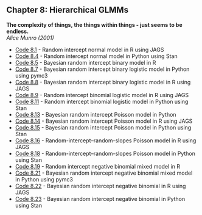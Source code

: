 ## Chapter 8: Hierarchical GLMMs

**The complexity of things, the things within things - just seems to be endless.**  
*Alice Munro (2001)*

- [Code 8.1](https://github.com/astrobayes/BMAD/blob/master/chapter_8/code_8.1_and_8.2.R) - Random intercept normal model in R using JAGS
- [Code 8.4](https://github.com/astrobayes/BMAD/blob/master/chapter_8/code_8.4.py) - Random intercept normal model in Python using Stan
- [Code 8.5](https://github.com/astrobayes/BMAD/blob/master/chapter_8/code_8.5_and_8.6.R) - Bayesian random intercept binary model in R
- [Code 8.7](https://github.com/astrobayes/BMAD/blob/master/chapter_8/code_8.7.py) - Bayesian random intercept binary logistic model in Python using pymc3
- [Code 8.8](https://github.com/astrobayes/BMAD/blob/master/chapter_8/code_8.8.R) - Bayesian random intercept binary logistic model in R using JAGS
- [Code 8.9](https://github.com/astrobayes/BMAD/blob/master/chapter_8/code_8.9_and_8.10.R) - Random intercept binomial logistic model in R using JAGS
- [Code 8.11](https://github.com/astrobayes/BMAD/blob/master/chapter_8/code_8.11.py) - Random intercept binomial logistic model in Python using Stan
- [Code 8.13](https://github.com/astrobayes/BMAD/blob/master/chapter_8/code_8.13.py) - Bayesian random intercept Poisson model in Python
- [Code 8.14](https://github.com/astrobayes/BMAD/blob/master/chapter_8/code_8.14.R) - Bayesian random intercept Poisson model in R using JAGS
- [Code 8.15](https://github.com/astrobayes/BMAD/blob/master/chapter_8/code_8.15.py) - Bayesian random intercept Poisson model in Python using Stan
- [Code 8.16](https://github.com/astrobayes/BMAD/blob/master/chapter_8/code_8.16_and_8.17.R) - Random-intercept–random-slopes Poisson model in R using JAGS
- [Code 8.18](https://github.com/astrobayes/BMAD/blob/master/chapter_8/code_8.18.py) - Random-intercept–random-slopes Poisson model in Python using Stan
- [Code 8.19](https://github.com/astrobayes/BMAD/blob/master/chapter_8/code_8.19_and_8.20.R) - Random intercept negative binomial mixed model in R
- [Code 8.21](https://github.com/astrobayes/BMAD/blob/master/chapter_8/code_8.21.py) - Bayesian random intercept negative binomial mixed model in Python using pymc3
- [Code 8.22](https://github.com/astrobayes/BMAD/blob/master/chapter_8/code_8.22.R) - Bayesian random intercept negative binomial in R using JAGS
- [Code 8.23](https://github.com/astrobayes/BMAD/blob/master/chapter_8/code_8.23.py) - Bayesian random intercept negative binomial in Python using Stan
